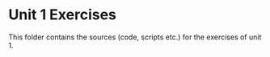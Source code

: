 # Unit 1 Exercises

This folder contains the sources (code, scripts etc.) for the exercises of unit 1.